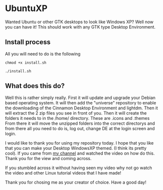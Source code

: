 # UbuntuXP
Wanted Ubuntu or other GTK desktops to look like Windows XP? Well now you can have it! This should work with any GTK type Desktop Environment.

## Install process
All you will need to do is the following
```
chmod +x install.sh
```
```
./install.sh
```
## What does this do?

Well this is rather simply really. First it will update and upgrade your Debian based operating system.
It will then add the "universe" repository to enable the downloading of the Cinnamon Desktop Environment and lightdm.
Then it will extract the 2 zip files you see in front of you.
Then it will create the folders it needs to in the /home/ directory. These are .icons and .themes
From there it will move the unzipped folders into the correct directorys and from there all you need to do is,
log out, change DE at the login screen and login.



I would like to thank you for using my repository today. I hope that you like that you can make your
Desktop WindowsXP themed. (I think its pretty cool). If you came from [my channel](https://www.youtube.com/channel/UCh-uzx7IfPvrqj9xbnDjrbg) and watched the video
on how do this. Thank you for the view and coming across.

If you stumbled across it without having seen my video why not go watch the video and other Linux tutorial videos that I have made!

Thank you for chosing me as your creator of choice. Have a good day!
